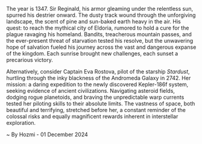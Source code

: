 
The year is 1347.  Sir Reginald, his armor gleaming under the relentless sun, spurred his destrier onward.  The dusty track wound through the unforgiving landscape, the scent of pine and sun-baked earth heavy in the air.  His quest: to reach the mythical city of Eldoria, rumored to hold a cure for the plague ravaging his homeland.  Bandits, treacherous mountain passes, and the ever-present threat of starvation tested his resolve, but the unwavering hope of salvation fueled his journey across the vast and dangerous expanse of the kingdom.  Each sunrise brought new challenges, each sunset a precarious victory.

Alternatively, consider Captain Eva Rostova, pilot of the starship *Stardust*, hurtling through the inky blackness of the Andromeda Galaxy in 2742. Her mission: a daring expedition to the newly discovered Kepler-186f system, seeking evidence of ancient civilizations.  Navigating asteroid fields, dodging rogue planetoids, and braving the unpredictable warp currents tested her piloting skills to their absolute limits. The vastness of space, both beautiful and terrifying, stretched before her, a constant reminder of the colossal risks and equally magnificent rewards inherent in interstellar exploration.

~ By Hozmi - 01 December 2024
